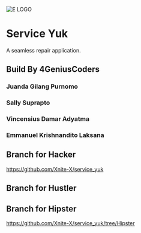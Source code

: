 ![E LOGO](https://github.com/Xnite-X/service_yuk/assets/48861223/8ca58c29-f947-4ee7-a305-4bef7fb8273c)

# Service Yuk
A seamless repair application.

## Build By 4GeniusCoders
### Juanda Gilang Purnomo
### Sally Suprapto
### Vincensius Damar Adyatma
### Emmanuel Krishnandito Laksana

## Branch for Hacker
https://github.com/Xnite-X/service_yuk

## Branch for Hustler

## Branch for Hipster
https://github.com/Xnite-X/service_yuk/tree/Hipster



